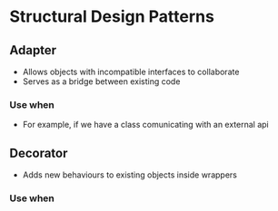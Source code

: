 # Structural Design Patterns

## Adapter
- Allows objects with incompatible interfaces to collaborate 
- Serves as a bridge between existing code
### Use when
- For example, if we have a class comunicating with an external api

## Decorator
- Adds new behaviours to existing objects inside wrappers

### Use when
